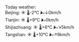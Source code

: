 Today weather:  
Beijing: ☀️   🌡️-2°C 🌬️↓0km/h  
Tianjin: ☀️   🌡️+9°C 🌬️0km/h  
Shijiazhuang: ☀️   🌡️+6°C 🌬️↘5km/h  
Tangshan: ☀️   🌡️+10°C 🌬️↗9km/h  
